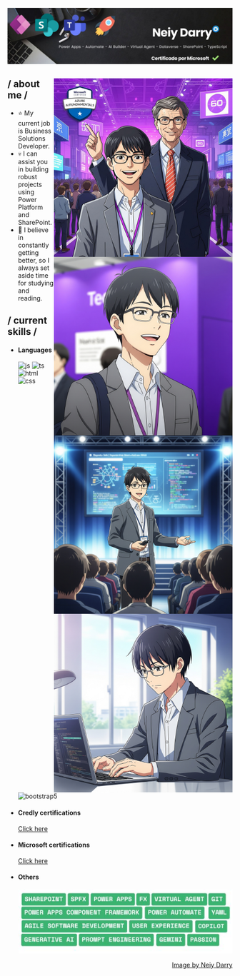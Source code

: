 <p align = center ><img src="https://github.com/neiydarry28/neiydarry28/blob/main/Banner.jpg"> </p>

<div>
<img align="right" width="400" alt="Neiy Darry con Bill" src="https://github.com/neiydarry28/neiydarry28/blob/main/Neiy-Bill.jpg"/>
<img align="right" width="400" alt="Neiy Darry" src="https://github.com/neiydarry28/neiydarry28/blob/main/A-generada.jpeg"/>

<p></p>
<h2> / about me /</h2>
  
- ⭐ My current job is Business Solutions Developer.
- 💀 I can assist you in building robust projects using Power Platform and SharePoint.
- 👾 I believe in constantly getting better, so I always set aside time for studying and reading.

<img align="right" width="400" alt="Neiy Darry con Bill" src="https://github.com/neiydarry28/neiydarry28/blob/main/A3-generada.jpeg"/>
<img align="right" width="400" alt="Neiy Darry" src="https://github.com/neiydarry28/neiydarry28/blob/main/A2-generada.jpeg"/>

<p></p>
<h2> / current skills / </h2>
  
- <h4> Languages </h4>
  <img src = "https://img.shields.io/badge/JavaScript-323330?style=for-the-badge&logo=javascript&logoColor=F7DF1E" alt = "js" />
  <img src = "https://img.shields.io/badge/TypeScript-007ACC?style=for-the-badge&logo=typescript&logoColor=white" alt = "ts" />
  <img src = "https://img.shields.io/badge/HTML5-E34F26?style=for-the-badge&logo=html5&logoColor=white" alt = "html" />
  <img src = "https://img.shields.io/badge/CSS3-1572B6?style=for-the-badge&logo=css3&logoColor=white" alt = "css" />
  <img src = "https://img.shields.io/badge/bootstrap-%23563D7C.svg?style=for-the-badge&logo=bootstrap&logoColor=white" alt = "bootstrap5" />
  

- <h4> Credly certifications </h4>

  <a href="https://www.credly.com/users/neiy-briceno">Click here</a>

- <h4> Microsoft certifications </h4>

  <a href="https://learn.microsoft.com/es-es/users/neiydarrybriceorodrguez-8441/transcript/73jl2synnpmkor5?tab=credentials-tab">Click here</a>
  
- <h4> Others </h4>

  <img src = "https://github.com/neiydarry28/neiydarry28/blob/main/BUDGET%20APPROVED.jpg" alt = "expo" />
  
 
  
  <p></p>
  
<div align="right">
<a href="https://www.linkedin.com/in/neiybriceno/">Image by Neiy Darry</a>
  </div>
  </div>
